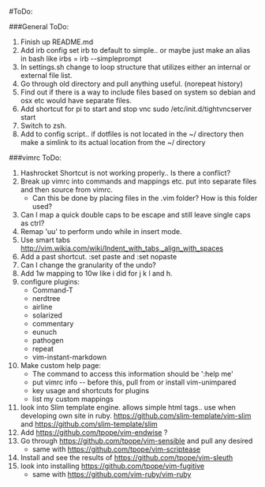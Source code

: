 #ToDo:

###General ToDo:

1. Finish up README.md
2. Add irb config set irb to default to simple.. or maybe just make an alias in bash like irbs = irb --simpleprompt
3. In settings.sh change to loop structure that utilizes either an internal or external file list.
4. Go through old directory and pull anything useful. (norepeat history)
5. Find out if there is a way to include files based on system so debian and osx etc would have separate files.
6. Add shortcut for pi to start and stop vnc sudo /etc/init.d/tightvncserver start 
7. Switch to zsh.
8. Add to config script.. if dotfiles is not located in the ~/ directory then make a simlink to its actual location from the ~/ directory

###vimrc ToDo:

1. Hashrocket Shortcut is not working properly.. Is there a conflict?
2. Break up vimrc into commands and mappings etc. put into separate files and then source from vimrc.
	- Can this be done by placing files in the .vim folder? How is this folder used?
3. Can I map a quick double caps to be escape and still leave single caps as ctrl?
4. Remap 'uu' to perform undo while in insert mode.
5. Use smart tabs http://vim.wikia.com/wiki/Indent_with_tabs,_align_with_spaces
6. Add a past shortcut. :set paste and :set nopaste
7. Can I change the granularity of the undo?
8. Add 1w mapping to 10w like i did for j k l and h.
9. configure plugins:
	- Command-T
	- nerdtree
	- airline
	- solarized
	- commentary
	- eunuch
	- pathogen
	- repeat
	- vim-instant-markdown
10. Make custom help page:
	- The command to access this information should be ':help me'
	- put vimrc info -- before this, pull from or install vim-unimpared
	- key usage and shortcuts for plugins
	- list my custom mappings
11. look into Slim template engine. allows simple html tags.. use when developing own site in ruby. https://github.com/slim-template/vim-slim and https://github.com/slim-template/slim
12. Add https://github.com/tpope/vim-endwise ?
13. Go through https://github.com/tpope/vim-sensible and pull any desired
	- same with https://github.com/tpope/vim-scriptease
14. Install and see the results of https://github.com/tpope/vim-sleuth
15. look into installing https://github.com/tpope/vim-fugitive
	- same with https://github.com/vim-ruby/vim-ruby

